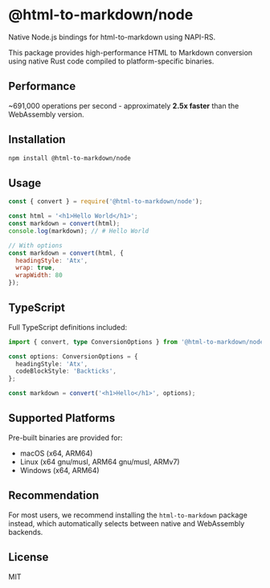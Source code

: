 # @html-to-markdown/node

Native Node.js bindings for html-to-markdown using NAPI-RS.

This package provides high-performance HTML to Markdown conversion using native Rust code compiled to platform-specific binaries.

## Performance

~691,000 operations per second - approximately **2.5x faster** than the WebAssembly version.

## Installation

```bash
npm install @html-to-markdown/node
```

## Usage

```javascript
const { convert } = require('@html-to-markdown/node');

const html = '<h1>Hello World</h1>';
const markdown = convert(html);
console.log(markdown); // # Hello World

// With options
const markdown = convert(html, {
  headingStyle: 'Atx',
  wrap: true,
  wrapWidth: 80
});
```

## TypeScript

Full TypeScript definitions included:

```typescript
import { convert, type ConversionOptions } from '@html-to-markdown/node';

const options: ConversionOptions = {
  headingStyle: 'Atx',
  codeBlockStyle: 'Backticks',
};

const markdown = convert('<h1>Hello</h1>', options);
```

## Supported Platforms

Pre-built binaries are provided for:

- macOS (x64, ARM64)
- Linux (x64 gnu/musl, ARM64 gnu/musl, ARMv7)
- Windows (x64, ARM64)

## Recommendation

For most users, we recommend installing the `html-to-markdown` package instead, which automatically selects between native and WebAssembly backends.

## License

MIT
